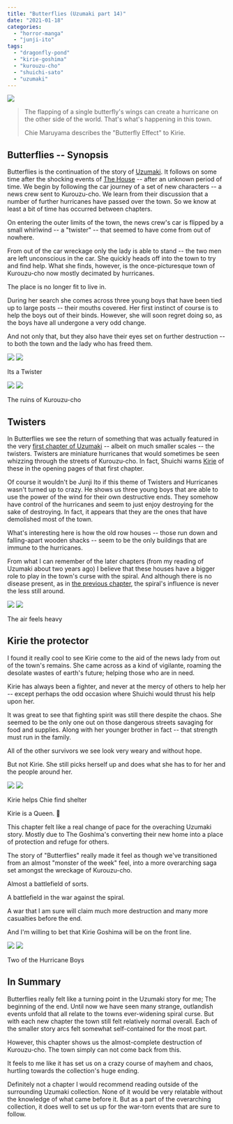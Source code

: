 ```yaml
---
title: "Butterflies (Uzumaki part 14)"
date: "2021-01-18"
categories: 
  - "horror-manga"
  - "junji-ito"
tags: 
  - "dragonfly-pond"
  - "kirie-goshima"
  - "kurouzu-cho"
  - "shuichi-sato"
  - "uzumaki"
---
```


![](images/Uzumaki-part-14-Butterflies.jpg)

> The flapping of a single butterfly's wings can create a hurricane on the other side of the world. That's what's happening in this town.
> 
> Chie Maruyama describes the "Butterfly Effect" to Kirie.

## Butterflies -- Synopsis

Butterflies is the continuation of the story of [Uzumaki](https://junjiitomanga.com/tag/uzumaki/). It follows on some time after the shocking events of [The House](https://junjiitomanga.com/the-house-uzumaki-part-13/) -- after an unknown period of time. We begin by following the car journey of a set of new characters -- a news crew sent to Kurouzu-cho. We learn from their discussion that a number of further hurricanes have passed over the town. So we know at least a bit of time has occurred between chapters.

On entering the outer limits of the town, the news crew's car is flipped by a small whirlwind -- a "twister" -- that seemed to have come from out of nowhere.

From out of the car wreckage only the lady is able to stand -- the two men are left unconscious in the car. She quickly heads off into the town to try and find help. What she finds, however, is the once-picturesque town of Kurouzu-cho now mostly decimated by hurricanes.

The place is no longer fit to live in.

During her search she comes across three young boys that have been tied up to large posts -- their mouths covered. Her first instinct of course is to help the boys out of their binds. However, she will soon regret doing so, as the boys have all undergone a very odd change.

And not only that, but they also have their eyes set on further destruction -- to both the town and the lady who has freed them.

[![](images/Its-a-Twister.jpg)](images/Its-a-Twister.jpg)
[![](images/Its-a-Twister.jpg)](images/Its-a-Twister.jpg)

Its a Twister

[![](images/The-ruins-of-Kurouzu-cho.jpg)](images/The-ruins-of-Kurouzu-cho.jpg)
[![](images/The-ruins-of-Kurouzu-cho.jpg)](images/The-ruins-of-Kurouzu-cho.jpg)

The ruins of Kurouzu-cho

## Twisters

In Butterflies we see the return of something that was actually featured in the very [first chapter of Uzumaki](https://junjiitomanga.com/the-spiral-obsession-part-1-uzumaki-part-1/) -- albeit on much smaller scales -- the twisters. Twisters are miniature hurricanes that would sometimes be seen whizzing through the streets of Kurouzu-cho. In fact, Shuichi warns [Kirie](https://junjiitomanga.com/tag/kirie-goshima/) of these in the opening pages of that first chapter.

Of course it wouldn't be Junji Ito if this theme of Twisters and Hurricanes wasn't turned up to crazy. He shows us three young boys that are able to use the power of the wind for their own destructive ends. They somehow have control of the hurricanes and seem to just enjoy destroying for the sake of destroying. In fact, it appears that they are the ones that have demolished most of the town.

What's interesting here is how the old row houses -- those run down and falling-apart wooden shacks -- seem to be the only buildings that are immune to the hurricanes.

From what I can remember of the later chapters (from my reading of Uzumaki about two years ago) I believe that these houses have a bigger role to play in the town's curse with the spiral. And although there is no disease present, as in [the previous chapter](https://junjiitomanga.com/the-house-uzumaki-part-13/), the spiral's influence is never the less still around.

[![](images/The-air-feels-heavy.jpg)](images/The-air-feels-heavy.jpg)
[![](images/The-air-feels-heavy.jpg)](images/The-air-feels-heavy.jpg)

The air feels heavy

## Kirie the protector

I found it really cool to see Kirie come to the aid of the news lady from out of the town's remains. She came across as a kind of vigilante, roaming the desolate wastes of earth's future; helping those who are in need.

Kirie has always been a fighter, and never at the mercy of others to help her -- except perhaps the odd occasion where Shuichi would thrust his help upon her.

It was great to see that fighting spirit was still there despite the chaos. She seemed to be the only one out on those dangerous streets savaging for food and supplies. Along with her younger brother in fact -- that strength must run in the family.

All of the other survivors we see look very weary and without hope.

But not Kirie. She still picks herself up and does what she has to for her and the people around her.

[![](images/Kirie-helps-Chie-find-shelter.jpg)](images/Kirie-helps-Chie-find-shelter.jpg)
[![](images/Kirie-helps-Chie-find-shelter.jpg)](images/Kirie-helps-Chie-find-shelter.jpg)

Kirie helps Chie find shelter

Kirie is a Queen. 💚

This chapter felt like a real change of pace for the overaching Uzumaki story. Mostly due to The Goshima's converting their new home into a place of protection and refuge for others.

The story of "Butterflies" really made it feel as though we've transitioned from an almost "monster of the week" feel, into a more overarching saga set amongst the wreckage of Kurouzu-cho.

Almost a battlefield of sorts.

A battlefield in the war against the spiral.

A war that I am sure will claim much more destruction and many more casualties before the end.

And I'm willing to bet that Kirie Goshima will be on the front line.

[![](images/Two-of-the-Hurricane-Boys.jpg)](images/Two-of-the-Hurricane-Boys.jpg)
[![](images/Two-of-the-Hurricane-Boys.jpg)](images/Two-of-the-Hurricane-Boys.jpg)

Two of the Hurricane Boys

## In Summary

Butterflies really felt like a turning point in the Uzumaki story for me; The beginning of the end. Until now we have seen many strange, outlandish events unfold that all relate to the towns ever-widening spiral curse. But with each new chapter the town still felt relatively normal overall. Each of the smaller story arcs felt somewhat self-contained for the most part.

However, this chapter shows us the almost-complete destruction of Kurouzu-cho. The town simply can not come back from this.

It feels to me like it has set us on a crazy course of mayhem and chaos, hurtling towards the collection's huge ending.

Definitely not a chapter I would recommend reading outside of the surrounding Uzumaki collection. None of it would be very relatable without the knowledge of what came before it. But as a part of the overarching collection, it does well to set us up for the war-torn events that are sure to follow.
